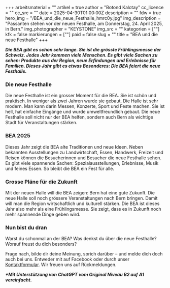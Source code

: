 +++
arbeitsmaterial = ""
artikel = true
author = "Botond Kalotay"
cc_licence = ""
cc_src = ""
date = 2025-04-30T01:00:00Z
description = ""
fdw = true
hero_img = "/BEA_und_die_neue_Festhalle_hmrc0y.jpg"
img_description = "Passanten stehen vor der neuen Festhalle, am Donnerstag, 24. April 2025, in Bern."
img_photographer = "KEYSTONE"
img_src = ""
kategorien = [""]
kfk = false
markierungen = [""]
paid = false
slug = ""
title = "BEA und die neue Festhalle"
+++

**_Die BEA gibt es schon sehr lange. Sie ist die grösste Frühlingsmesse der Schweiz. Jedes Jahr kommen viele Menschen. Es gibt viele Sachen zu sehen: Produkte aus der Region, neue Erfindungen und Erlebnisse für Familien. Dieses Jahr gibt es etwas Besonderes: Die BEA feiert die neue Festhalle._**

### Die neue Festhalle

Die neue Festhalle ist ein grosser Moment für die BEA. Sie ist schön und praktisch. In weniger als zwei Jahren wurde sie gebaut. Die Halle ist sehr modern. Man kann darin Messen, Konzerte, Sport und Feste machen. Sie ist hell, hat einfache Eingänge und wurde umweltfreundlich gebaut. Die neue Festhalle soll nicht nur der BEA helfen, sondern auch Bern als wichtige Stadt für Veranstaltungen stärken.

### BEA 2025

Dieses Jahr zeigt die BEA alte Traditionen und neue Ideen. Neben bekannten Ausstellungen zu Landwirtschaft, Essen, Handwerk, Freizeit und Reisen können die Besucherinnen und Besucher die neue Festhalle sehen. Es gibt viele spannende Sachen: Spezialausstellungen, Erlebnisse, Musik und feines Essen. So bleibt die BEA ein Fest für alle.

### Grosse Pläne für die Zukunft

Mit der neuen Halle will die BEA zeigen: Bern hat eine gute Zukunft. Die neue Halle soll noch grössere Veranstaltungen nach Bern bringen. Damit will man die Region wirtschaftlich und kulturell stärken. Die BEA ist dieses Jahr also mehr als eine Frühlingsmesse. Sie zeigt, dass es in Zukunft noch mehr spannende Dinge geben wird.

### Nun bist du dran

Warst du schonmal an der BEA? Was denkst du über die neue Festhalle? Worauf freust du dich besonders?

Frage nach, bilde dir deine Meinung, sprich darüber – und melde dich doch auch bei uns. Entweder mit auf Facebook oder durch unser [Kontaktformular](https://www.chinderzytig.ch/kontakt/). Wir freuen uns auf Rückmeldungen.

**_\*Mit Unterstützung von ChatGPT vom Original Niveau B2 auf A1 vereinfacht._**
